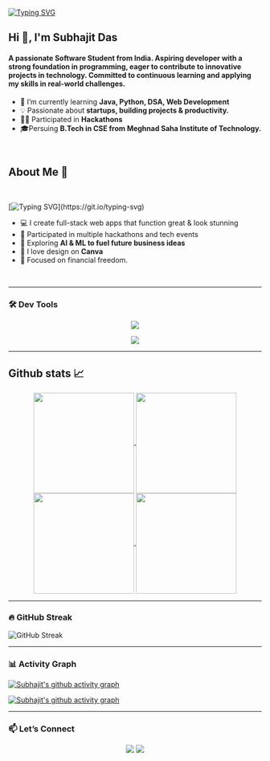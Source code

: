 [![Typing SVG](https://readme-typing-svg.demolab.com?font=Press+Start+2P&size=25&pause=4000&color=0000FFF&width=800&height=60&lines=%F0%9F%94%8D+whoami)](https://git.io/typing-svg)

<h2>Hi 👋, I'm Subhajit Das</h1>
<h4>A passionate Software Student from India. Aspiring developer with a strong foundation in programming, eager to contribute to innovative
 projects in technology. Committed to continuous learning and applying my skills in real-world challenges.
 </h4>

- 🌱 I’m currently learning **Java, Python, DSA, Web Development**
- 💡 Passionate about **startups, building projects & productivity.**
- 👨‍💻 Participated in **Hackathons**
- 🎓Persuing **B.Tech in CSE from Meghnad Saha Institute of Technology.**
<br>

## About Me 🚀
<br>

[![Typing SVG](https://readme-typing-svg.demolab.com?font=Press+Start+2P&size=25&pause=1000&color=9B4EF7&width=1000&lines=Full+Stack+Developer;Competitive+Programmer;Passionate+Python+Coder;AI+Enthusiast;)](https://git.io/typing-svg)
- 💻 I create full-stack web apps that function great & look stunning
- 🧠 Participated in multiple hackathons and tech events
- 🤖 Exploring **AI & ML to fuel future business ideas**
- 🎨 I love design on **Canva**
- 🚀 Focused on financial freedom.
<br>

---

### 🛠️ Dev Tools

<!-- Dark Mode -->
<a href="https://github.com/Subhajitindia99das#gh-dark-mode-only">
  <p align="center">
    <img src="https://skillicons.dev/icons?i=html,css,js,tailwind,python,java,react,nodejs,git,github,vscode&perline=8" />
  </p>
</a>

<!-- Light Mode -->
<a href="https://github.com/Subhajitindia99das#gh-light-mode-only">
  <p align="center">
    <img src="https://skillicons.dev/icons?i=html,css,js,tailwind,python,java,react,nodejs,git,github,vscode&perline=8&theme=light" />
  </p>
</a>


---

<!-- Github Stats -->
## Github stats 📈
<p align="center">
  <!-- Dark Mode -->
  <a href="https://github.com/Subhajitindia99das#gh-dark-mode-only">
    <img height="200" align="center" src="https://github-readme-stats.vercel.app/api?username=Subhajitindia99das&show=prs&rank_icon=github&show_icons=true&hide=reviews,discussions_answered,issues,contribs&theme=radical&hide_border=true#gh-dark-mode-only"/>
  </a>

  <!-- Light Mode -->
  <a href="https://github.com/Subhajitindia99das#gh-light-mode-only">
    <img height="200" align="center" src="https://github-readme-stats.vercel.app/api?username=Subhajitindia99das&show=prs&rank_icon=github&show_icons=true&hide=reviews,discussions_answered,issues,contribs&theme=radical&hide_border=true#gh-dark-mode-only"/>
  </a>
  <!-- Most used languages -->
  <!-- Dark Mode -->
  <a href="https://github.com/Subhajitindia99das#gh-dark-mode-only">
    <img height=200 align="center" src="https://github-readme-stats.vercel.app/api/top-langs/?username=Subhajitindia99das&layout=compact&theme=radical&hide_border=true&card_width=400" />
  </a> 
  <!-- Light Mode -->
  <a href="https://github.com/Subhajitindia99das#gh-light-mode-only">
    <img height=200 align="center" src="https://github-readme-stats.vercel.app/api/top-langs/?username=Subhajitindia99das&layout=compact&theme=radical&hide_border=true&card_width=400" />
  </a>
  
---

### 🔥 GitHub Streak
  <!-- Github streak -->
  <picture>
    <!-- Dark Mode -->
    <source 
      srcset="https://streak-stats.demolab.com?user=Subhajitindia99das&theme=radical&card_width=804&hide_border=true"
      media="(prefers-color-scheme: dark)"
    />
    <!-- Light Mode -->
    <source
      srcset="https://streak-stats.demolab.com?user=Subhajitindia99das&theme=shadow_green&card_width=804"
      media="(prefers-color-scheme: light), (prefers-color-scheme: no-preference)"
    />
    <img alt="GitHub Streak" src="https://github.com/Subhajitindia99das" />
  </picture>
</p>

---

<!-- Activity Graph -->
### 📊 Activity Graph

<!-- Dark Mode -->
[![Subhajit's github activity graph](https://github-readme-activity-graph.vercel.app/graph?username=Subhajitindia99das&theme=redical&hide_border=true#gh-dark-mode-only)](https://github.com/Subhajitindia99das#gh-dark-mode-only)
<!-- Light Mode -->
[![Subhajit's github activity graph](https://github-readme-activity-graph.vercel.app/graph?username=Subhajitindia99das&theme=github-light#gh-light-mode-only)](https://github.com/Subhajitindia99das#gh-light-mode-only)

---

### 📫 Let’s Connect

<p align="center">
  <a href="https://linkedin.com/in/subhajit-das-857174273"><img src="https://skillicons.dev/icons?i=linkedin" /></a>
  <a href="mailto:subhajitindia99das@gmail.com"><img src="https://skillicons.dev/icons?i=gmail" /></a>
</p>
